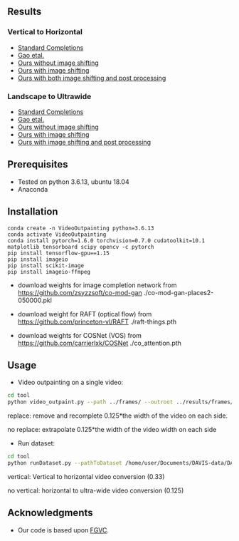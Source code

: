 ## Results

### Vertical to Horizontal
- [Standard Completions](https://www.youtube.com/playlist?list=PLh5XtfDDhGgX1tj4yuPEU-BQUxZnj7KRv)
- [Gao etal.](https://www.youtube.com/playlist?list=PLh5XtfDDhGgVNLC1TfJTBdqYgYshIuyZi)
- [Ours without image shifting](https://www.youtube.com/playlist?list=PLh5XtfDDhGgXDxdyNL4jg8-SpzWCKgEQN)
- [Ours with image shifting](https://www.youtube.com/playlist?list=PLh5XtfDDhGgUsCCemgB8c6lejqQMIdqmf)
- [Ours with both image shifting and post processing](https://www.youtube.com/playlist?list=PLh5XtfDDhGgVonQ0PifxQfr_EG0UpNbul)
    
### Landscape to Ultrawide
- [Standard Completions](https://www.youtube.com/playlist?list=PLh5XtfDDhGgWCs_SpBV6lpcXBoYUmUtrV)
- [Gao etal.](https://www.youtube.com/playlist?list=PLh5XtfDDhGgWF627x6FrpdWzorSZd7yhm)
- [Ours without image shifting](https://www.youtube.com/playlist?list=PLh5XtfDDhGgXgHrKEPTNTpg2dWi8DnB5B)
- [Ours with image shifting](https://www.youtube.com/playlist?list=PLh5XtfDDhGgU8aHSfddl3oXSOwz6yMsB-)
- [Ours with image shifting and post processing](https://www.youtube.com/playlist?list=PLh5XtfDDhGgWBokNQ2bJCV8UK7NeJ7OqB)

## Prerequisites
- Tested on python 3.6.13, ubuntu 18.04 
- Anaconda

## Installation 

```
conda create -n VideoOutpainting python=3.6.13
conda activate VideoOutpainting
conda install pytorch=1.6.0 torchvision=0.7.0 cudatoolkit=10.1 matplotlib tensorboard scipy opencv -c pytorch
pip install tensorflow-gpu==1.15
pip install imageio
pip install scikit-image
pip install imageio-ffmpeg
```

- download weights for image completion network from https://github.com/zsyzzsoft/co-mod-gan 
    ./co-mod-gan-places2-050000.pkl

- download weight for RAFT (optical flow) from https://github.com/princeton-vl/RAFT
     ./raft-things.pth

- download weights for COSNet (VOS) from https://github.com/carrierlxk/COSNet
     ./co_attention.pth

## Usage


- Video outpainting on a single video:
```bash
cd tool
python video_outpaint.py --path ../frames/ --outroot ../results/frames/ --Width 0.125 --replace
```
replace: remove and recomplete 0.125*the width of the video on each side.

no replace: extrapolate 0.125*the width of the video width on each side

- Run dataset:
```bash
cd tool
python runDataset.py --pathToDataset /home/user/Documents/DAVIS-data/DAVIS/JPEGImages/480p/ --outroot ../result/ --vertical
```
vertical: Vertical to horizontal video conversion (0.33)

no vertical: horizontal to ultra-wide video conversion (0.125)
## Acknowledgments
- Our code is based upon [FGVC](https://github.com/vt-vl-lab/FGVC/).
